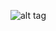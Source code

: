 ![alt tag](https://user-images.githubusercontent.com/83464837/125327476-72024f00-e343-11eb-8ae4-b185a17dad8a.png)
